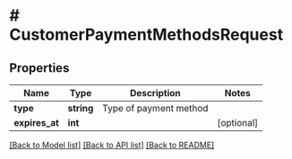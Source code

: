 # # CustomerPaymentMethodsRequest

## Properties

Name | Type | Description | Notes
------------ | ------------- | ------------- | -------------
**type** | **string** | Type of payment method |
**expires_at** | **int** |  | [optional]

[[Back to Model list]](../../README.md#models) [[Back to API list]](../../README.md#endpoints) [[Back to README]](../../README.md)
